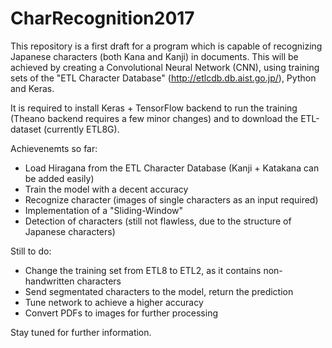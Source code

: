 # CharRecognition2017

This repository is a first draft for a program which is capable of recognizing Japanese characters (both Kana and Kanji) in documents.
This will be achieved by creating a Convolutional Neural Network (CNN), using training sets of the "ETL Character Database" (http://etlcdb.db.aist.go.jp/), Python and Keras.

It is required to install Keras + TensorFlow backend to run the training (Theano backend requires a few minor changes) and to download the ETL-dataset (currently ETL8G).

Achievenemts so far:
- Load Hiragana from the ETL Character Database (Kanji + Katakana can be added easily)
- Train the model with a decent accuracy
- Recognize character (images of single characters as an input required)
- Implementation of a "Sliding-Window"
- Detection of characters (still not flawless, due to the structure of Japanese characters)

Still to do:
- Change the training set from ETL8 to ETL2, as it contains non-handwritten characters
- Send segmentated characters to the model, return the prediction
- Tune network to achieve a higher accuracy
- Convert PDFs to images for further processing

Stay tuned for further information.
